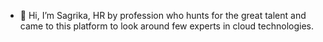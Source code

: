 - 👋 Hi, I’m Sagrika, HR by profession who hunts for the great talent and came to this platform to look around few experts in cloud technologies.
